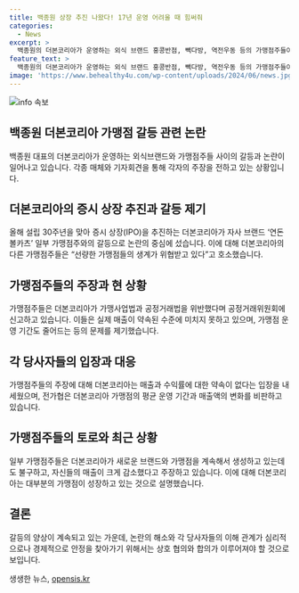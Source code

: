 ```yaml
---
title: 백종원 상장 추진 나왔다! 17년 운영 어려울 때 힘써줘
categories:
  - News
excerpt: >
  백종원의 더본코리아가 운영하는 외식 브랜드 홍콩반점, 빽다방, 역전우동 등의 가맹점주들이 전국가맹점주협의회에 대한 항의를 제기하고 있다. 일부 가맹점주들은 가맹본부와의 갈등으로 경영상의 어려움을 호소하며, 매출과 수익률에 대한 불만을 토로했다. 또한, 전가협의 악의적인 보도로 인해 매출이 감소했다고 주장하며, 현 상황을 규탄했다. 반면 백종원 대표는 지금까지 약속된 매출이 없다고 주장하며, 가맹점 운영에 대한 일부 주장을 부인하고 있다. 더본코리아가 IPO를 추진하는 가운데, 가맹점주들과의 논란이 일면서 관심이 모아지고 있다.
feature_text: >
  백종원의 더본코리아가 운영하는 외식 브랜드 홍콩반점, 빽다방, 역전우동 등의 가맹점주들이 전국가맹점주협의회에 대한 항의를 제기하고 있다. 일부 가맹점주들은 가맹본부와의 갈등으로 경영상의 어려움을 호소하며, 매출과 수익률에 대한 불만을 토로했다. 또한, 전가협의 악의적인 보도로 인해 매출이 감소했다고 주장하며, 현 상황을 규탄했다. 반면 백종원 대표는 지금까지 약속된 매출이 없다고 주장하며, 가맹점 운영에 대한 일부 주장을 부인하고 있다. 더본코리아가 IPO를 추진하는 가운데, 가맹점주들과의 논란이 일면서 관심이 모아지고 있다.
image: 'https://www.behealthy4u.com/wp-content/uploads/2024/06/news.jpg'
---
```


<p><img src="https://www.behealthy4u.com/wp-content/uploads/2024/06/news.jpg" alt="info 속보" /></p>

<h2 data-ke-size="size24"><b>백종원 더본코리아 가맹점 갈등 관련 논란</b></h2>

<p data-ke-size="size16">백종원 대표의 더본코리아가 운영하는 외식브랜드와 가맹점주들 사이의 갈등과 논란이 일어나고 있습니다. 각종 매체와 기자회견을 통해 각자의 주장을 전하고 있는 상황입니다.</p>

<h2 data-ke-size="size26">더본코리아의 증시 상장 추진과 갈등 제기</h2>

<p data-ke-size="size16">올해 설립 30주년을 맞아 증시 상장(IPO)을 추진하는 더본코리아가 자사 브랜드 ‘연돈볼카츠’ 일부 가맹점주와의 갈등으로 논란의 중심에 섰습니다. 이에 대해 더본코리아의 다른 가맹점주들은 “선량한 가맹점들의 생계가 위협받고 있다”고 호소했습니다.</p>

<h2 data-ke-size="size26">가맹점주들의 주장과 현 상황</h2>

<p data-ke-size="size16">가맹점주들은 더본코리아가 가맹사업법과 공정거래법을 위반했다며 공정거래위원회에 신고하고 있습니다. 이들은 실제 매출이 약속된 수준에 미치지 못하고 있으며, 가맹점 운영 기간도 줄어드는 등의 문제를 제기했습니다.</p>

<h2 data-ke-size="size26">각 당사자들의 입장과 대응</h2>

<p data-ke-size="size16">가맹점주들의 주장에 대해 더본코리아는 매출과 수익률에 대한 약속이 없다는 입장을 내세웠으며, 전가협은 더본코리아 가맹점의 평균 운영 기간과 매출액의 변화를 비판하고 있습니다.</p>

<h2 data-ke-size="size26">가맹점주들의 토로와 최근 상황</h2>

<p data-ke-size="size16">일부 가맹점주들은 더본코리아가 새로운 브랜드와 가맹점을 계속해서 생성하고 있는데도 불구하고, 자신들의 매출이 크게 감소했다고 주장하고 있습니다. 이에 대해 더본코리아는 대부분의 가맹점이 성장하고 있는 것으로 설명했습니다.</p>

<h2 data-ke-size="size26">결론</h2>

<p data-ke-size="size16">갈등의 양상이 계속되고 있는 가운데, 논란의 해소와 각 당사자들의 이해 관계가 심리적으로나 경제적으로 안정을 찾아가기 위해서는 상호 협의와 합의가 이루어져야 할 것으로 보입니다.</p>
생생한 뉴스, <a href="https://opensis.kr" rel="dofollow">opensis.kr</a>


